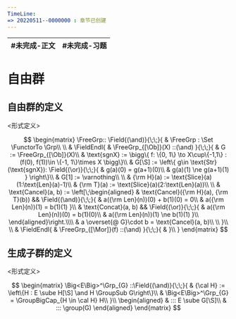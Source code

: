 ```yaml
---
TimeLine: 
=> 20220511--0000000 : 章节已创建
---
```

| #未完成-正文 | #未完成-习题 |
| ------------ | ------------ |

# 自由群

## 自由群的定义

\<形式定义\>

$$
\begin{matrix}
\FreeGrp::
\Field{(\and)}{\;\;}{
    & \FreeGrp : \Set \FunctorTo \Grp\\
    \\
    & \FieldEndl{
        & \FreeGrp_{[\Ob]}(X) ::(\and)
    }{\;\;}{
        & G := \FreeGrp_{[\Ob]}(X)\\
        & \text{sgnX} := \bigg\{
            f: \{0, 1\} \to X\cup\{-1,1\} : 
            (f(0), f(1))\in \{-1, 1\}\times X
        \bigg\}\\
        & G[\S] := \left\{
            g\in \text{Str}(\text{sgnX}):
            \Field{(\or)}{\;\;}{
                & g(a)(0) = g(a+1)(0)\\
                & g(a)(1) \ne g(a+1)(1)
            }
        \right\}\\
        & G[1] := \varnothing\\
        \\
        & {\rm H}(a) := \text{Slice}(a)(1:\text{Len}(a)-1)\\
        & {\rm T}(a) := \text{Slice}(a)(2:\text{Len}(a))\\
        \\
        & \text{Cancel}(a, b) := 
        \left[\;\begin{aligned}
            & \text{Cancel}({\rm H}(a), {\rm T}(b))
            && \Field{(\and)}{\;\;}{
                & a({\rm Len}(n))(0) + b(1)(0) = 0\\
                & a({\rm Len}(n))(1) = b(1)(1)
            }\\
            & \text{Concat}(a, b)
            && \Field{(\or)}{\;\;}{
                & a({\rm Len}(n))(0) = b(1)(0)\\
                & a({\rm Len}(n))(1) \ne b(1)(1)
            }\\
        \end{aligned}\right.\\\\
        & a \overset{@ G}\cdot b = \text{Cancel}(a, b)\\
        \\
    }\\
    \\
    & \FieldEndl{
        & \FreeGrp_{[\Mor]}(f) ::(\and)
    }{\;\;}{
        & 
    }\\
}
\end{matrix}
$$

## 生成子群的定义

\<形式定义\>

$$
\begin{matrix}
\Big<E\Big>^\Grp_{G} 
::\Field{(\and)}{\;\;}{
    & {\cal H} := \left\{H : E \sube H[\S] \and H \GroupSub G\right\}\\
    & \Big<E\Big>^\Grp_{G} = \GroupBigCap_{H \in \cal H} H\\
}\\
\begin{aligned}
& ::: E \sube G[\S]\\
& ::: \group(G)
\end{aligned}
\end{matrix}
$$
